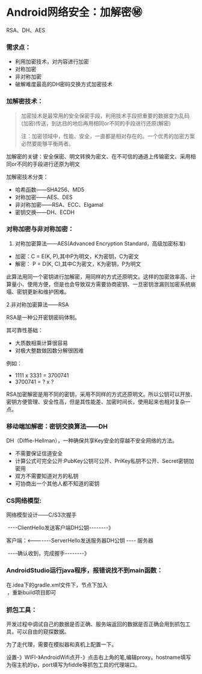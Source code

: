 # Android网络安全：加解密:secret:
RSA、DH、AES

### 需求点：

- 利用加密技术，对内容进行加密
- 对称加密
- 非对称加密
- 破解难度最高的DH密码交换方式加密技术

### 加解密技术：

> 加密技术是最常用的安全保密手段，利用技术手段把重要的数据变为乱码(加密)传送，到达目的地后再用相同or不同的手段进行还原(解密)
>
> 注：加密领域中，性能、安全，一直都是相对存在的。一个优秀的加密方案必然要能够平衡两者。

加解密的关键：安全保密、明文转换为密文、在不可信的通道上传输密文、采用相同or不同的手段进行还原为明文

加解密技术分类：

- 哈希函数——SHA256、MD5
- 对称加密——AES、DES
- 非对称加密——RSA、ECC、Elgamal
- 密钥交换——DH、ECDH

### 对称加密与非对称加密：

1. 对称加密算法——AES(Advanced Encryption Standard，高级加密标准)

- 加密：C = E(K,  P),其中P为明文，K为密钥，C为密文
- 解密： P = D(K, C),其中C为密文，K为密钥，P为明文

此算法用同一个密钥进行加解密，用同样的方式还原明文。这样的加密效率高、计算量小、使用方便，但是也会导致双方需要协商密钥、一旦密钥泄漏则加密系统崩塌、密钥更新和维护困难。

   2.非对称加密算法——RSA

RSA是一种公开密钥密码体制。

其可靠性基础：

- 大质数相乘计算很容易
- 对极大整数做因数分解很困难

例如：

- 1111 x 3331 = 3700741
- 3700741 = ? x ?

RSA加密解密是用不同的密钥，采用不同样的方式还原明文。所以公钥可以开放、密钥方便管理、安全性高，但是其性能差、加密时间长，使用起来也相对复杂一点。



### 移动端加解密：密钥交换算法——DH

DH（Diffie-Hellman），一种确保共享Key安全的穿越不安全网络的方法。

- 不需要保证信道安全
- 计算公式可完全公开:PubKey公钥可公开、PriKey私钥不公开、Secret密钥加密用
- 双方不需要知道对方的私钥
- 可协商出一个其他人都不知道的密钥



### CS网络模型:

网络模型设计——C/S3次握手

​              ----ClientHello发送客户端DH公钥--------》

客户端：<-------ServerHello发送服务器DH公钥 ----                服务器

​               ----确认收到，完成握手--------》

### AndroidStudio运行java程序，报错说找不到main函数：

在.idea下的gradle.xml文件下，<GradleProjectSettings>节点下加入<option name="delegatedBuild" value="false" />，重新build项目即可

### 抓包工具：

开发过程中调试自己的数据是否正确、服务端返回的数据是否正确会用到抓包工具，可以自由的窥探数据。

为了走代理，需要在模拟器和真机上配置一下。

设置-》WIFI-》AndroidWifi点开-》点击右上角的笔,编辑proxy。hostname填写为宿主机的ip，port填写为fiddle等抓包工具的代理端口。